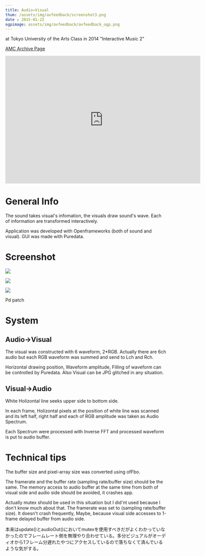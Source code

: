 ```yaml
---
title: Audio⇔Visual
thum: /assets/img/avfeedback/screenshot3.png
date : 2015-01-22
ogpimage: assets/img/avfeedback/avfeedback_ogp.png
---
```


at Tokyo University of the Arts Class in 2014 "Interactive Music 2"

[AMC Archive Page](http://geidaiamc.tumblr.com/post/114567474767/%E3%82%A4%E3%83%B3%E3%82%BF%E3%83%A9%E3%82%AF%E3%83%86%E3%82%A3%E3%83%B4%E3%83%9F%E3%83%A5%E3%83%BC%E3%82%B8%E3%83%83%E3%82%AF%E2%85%A1%E6%88%90%E6%9E%9C%E7%99%BA%E8%A1%A8%E4%BC%9A-%E4%BC%9A%E5%A0%B4%E8%8A%B8%E8%A1%93%E6%83%85%E5%A0%B1%E3%82%BB%E3%83%B3%E3%82%BF%E3%83%BC-%E3%83%A9%E3%83%9C%E3%83%A9%E3%82%A6%E3%83%B3%E3%82%B8)

<iframe width="610" height="400" src="https://www.youtube.com/embed/k5f98FPbETc?rel=0&amp;start=1530" frameborder="0" allowfullscreen></iframe>

# General Info

The sound takes visual's infomation, the visuals draw sound's wave.
Each of information are transformed interactively.

Application was developed with Openframeworks (both of sound and visual).
GUI was made with Puredata.

# Screenshot

![](/assets/img/avfeedback/screenshot1.png)

![](/assets/img/avfeedback/screenshot2.png)

![](/assets/img/avfeedback/patch.png)

Pd patch

# System

## Audio→Visual

The visual was constructed with 6 waveform, 2*RGB.
Actually there are 6ch audio but each RGB waveform was summed and send to Lch and Rch.

Horizontal drawing position, Waveform amplitude, Filling of waveform can be controlled  by Puredata.
Also Visual can be JPG glitched in any situation.


## Visual→Audio

White Holizontal line seeks upper side to bottom side.

In each frame, Holizontal pixels at the position of white line was scanned and its left half, right half and each of RGB amplitude was taken as Audio Spectrum.

Each Spectrum were processed with Inverse FFT and processed waveform is put to audio buffer.

# Technical tips

The buffer size and pixel-array size was converted using ofFbo.

The framerate and the buffer rate (sampling rate/buffer size) should be the same. The memory access to audio buffer at the same time from both of visual side and audio side should be avoided, it crashes app.

Actually mutex should be used in this situation but I did'nt used because I don't know much about that. The framerate was set to (sampling rate/buffer size). It doesn't crash frequently, Maybe, because visual side accesses to 1-frame delayed buffer from audio side.

本来はupdate()とaudioOut()においてmutexを使用すべきだがよくわかっていなかったのでフレームレート側を無理やり合わせている。多分ビジュアルがオーディオから1フレーム分遅れたやつにアクセスしているので落ちなくて済んでいるような気がする。